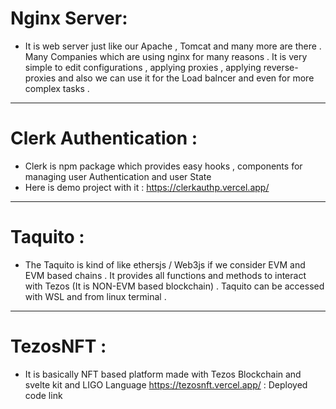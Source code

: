 # Nginx Server: 
- It is web server just like our Apache , Tomcat and many more are there . Many Companies which are using nginx for many reasons . It is very simple to edit configurations , applying proxies , applying reverse-proxies and also we can use it for the Load balncer and even for more complex tasks . 

--------------

# Clerk Authentication : 
- Clerk is npm package which provides easy hooks , components for managing user Authentication and user State
- Here is demo project with it : https://clerkauthp.vercel.app/

---------------

# Taquito : 
- The Taquito is kind of like ethersjs / Web3js  if we consider EVM and EVM based chains . It provides all functions and methods to interact with Tezos (It is NON-EVM based blockchain) . Taquito can be accessed with WSL and from linux terminal .  

---------------

# TezosNFT : 
- It is basically NFT based platform made with Tezos Blockchain and svelte kit and LIGO Language
https://tezosnft.vercel.app/ : Deployed code link 
